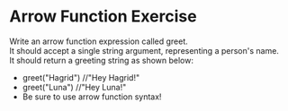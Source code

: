 # Arrow Function Exercise

Write an arrow function expression called greet.<br/>It should accept a single string argument, representing a person's name.<br/>It should return a greeting string as shown below:<br/>

- greet("Hagrid") //"Hey Hagrid!"
- greet("Luna") //"Hey Luna!"
- Be sure to use arrow function syntax!
